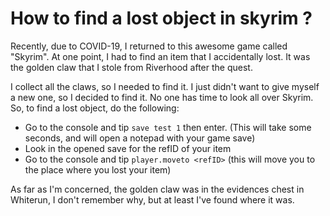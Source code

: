 # How to find a lost object in skyrim ?

Recently, due to COVID-19, I returned to this awesome game called "Skyrim". At one point, I had to find an item that I accidentally lost. It was the golden claw that I stole from Riverhood after the quest.

I collect all the claws, so I needed to find it. I just didn't want to give myself a new one, so I decided to find it. No one has time to look all over Skyrim. So, to find a lost object, do the following:

- Go to the console and tip `save test 1` then enter. (This will take some seconds, and will open a notepad with your game save)
- Look in the opened save for the refID of your item
- Go to the console and tip `player.moveto <refID>` (this will move you to the place where you lost your item)

As far as I'm concerned, the golden claw was in the evidences chest in Whiterun, I don't remember why, but at least I've found where it was.
  